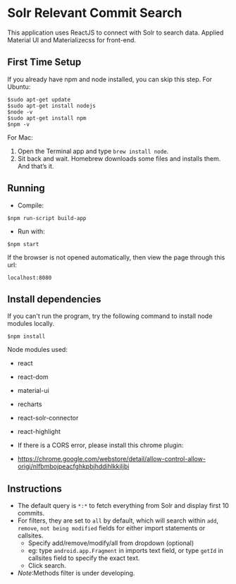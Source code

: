 # Solr Relevant Commit Search

This application uses ReactJS to connect with Solr to search data. Applied Material UI and Materializecss for front-end.

## First Time Setup
If you already have npm and node installed, you can skip this step.
For Ubuntu:
```
$sudo apt-get update
$sudo apt-get install nodejs
$node -v
$sudo apt-get install npm
$npm -v
```
For Mac:
 
1. Open the Terminal app and type `brew install node`.
2. Sit back and wait. Homebrew downloads some files and installs them. And that’s it.

## Running

- Compile:
```
$npm run-script build-app
```

- Run with:
```
$npm start
```

If the browser is not opened automatically, then view the page through this url:
```
localhost:8080
```

## Install dependencies
If you can't run the program, try the following command to install node modules locally.
```
$npm install
```
Node modules used:
- react
- react-dom
- material-ui
- recharts
- react-solr-connector
- react-highlight


- If there is a CORS error, please install this chrome plugin:
- https://chrome.google.com/webstore/detail/allow-control-allow-origi/nlfbmbojpeacfghkpbjhddihlkkiljbi

## Instructions

- The default query is `*:*` to fetch everything from Solr and display first 10 commits.
- For filters, they are set to `all` by default, which will search within `add`, `remove`, `not being modified` fields for either import statements or callsites.
    - Specify add/remove/modify/all from dropdown (optional)
    - eg: type `android.app.Fragment` in imports text field, or type `getId` in callsites field to specify the exact text.
    - Click search.
- *Note*:Methods filter is under developing.
